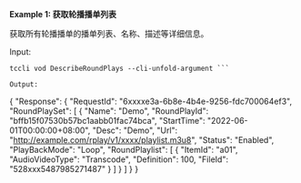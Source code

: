 **Example 1: 获取轮播播单列表**

获取所有轮播播单的播单列表、名称、描述等详细信息。

Input: 

```
tccli vod DescribeRoundPlays --cli-unfold-argument ```

Output: 
```
{
    "Response": {
        "RequestId": "6xxxxe3a-6b8e-4b4e-9256-fdc700064ef3",
        "RoundPlaySet": [
            {
                "Name": "Demo",
                "RoundPlayId": "bffb15f07530b57bc1aabb01fac74bca",
                "StartTime": "2022-06-01T00:00:00+08:00",
                "Desc": "Demo",
                "Url": "http://example.com/rplay/v1/xxxx/playlist.m3u8",
                "Status": "Enabled",
                "PlayBackMode": "Loop",
                "RoundPlaylist": [
                    {
                        "ItemId": "a01",
                        "AudioVideoType": "Transcode",
                        "Definition": 100,
                        "FileId": "528xxx5487985271487"
                    }
                ]
            }
        ]
    }
}
```

